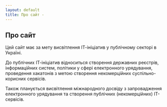 ```yaml
---
layout: default
title: Про сайт - 
---
```


## Про сайт

Цей сайт має за мету висвітлення ІТ-ініціатив у публічному секторі в Україні.

До публічних ІТ-ініціатив відноситься створення державних реєстрів, інформаційних систем, політики у сфері електронного урядування, проведення хакатонів з метою створення некомерційних суспільно-корисних сервісів.

Також планується висвітлення міжнародного досвіду з запровадження електронного урядування та створення публічних (некомерційних) ІТ-сервісів.
